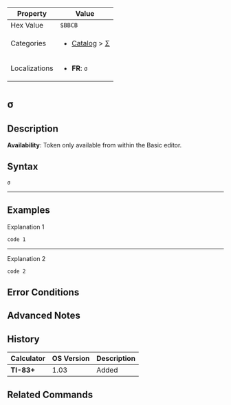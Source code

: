 | Property      | Value |
|---------------|-------|
| Hex Value     | `$BBCB`|
| Categories    | <ul><li>[Catalog](../categories/Catalog.md) > [Σ](../categories/Catalog.md#Σ)</li></ul> |
| Localizations | <ul><li><b>FR</b>: `σ`</li></ul> |

# `σ`

## Description



<b>Availability</b>: Token only available from within the Basic editor.

## Syntax
`σ`

<hr>

## Examples

Explanation 1
```ti-basic
code 1
```
---
Explanation 2
```ti-basic
code 2
```

## Error Conditions


## Advanced Notes


## History
| Calculator | OS Version | Description |
|------------|------------|-------------|
| <b>TI-83+</b> | 1.03 | Added

## Related Commands

    